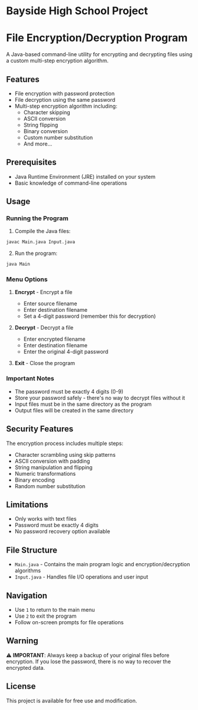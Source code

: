 # Bayside High School Project
# File Encryption/Decryption Program

A Java-based command-line utility for encrypting and decrypting files using a custom multi-step encryption algorithm.

## Features

- File encryption with password protection
- File decryption using the same password
- Multi-step encryption algorithm including:
  - Character skipping
  - ASCII conversion
  - String flipping
  - Binary conversion
  - Custom number substitution
  - And more...

## Prerequisites

- Java Runtime Environment (JRE) installed on your system
- Basic knowledge of command-line operations

## Usage

### Running the Program

1. Compile the Java files:
```bash
javac Main.java Input.java
```

2. Run the program:
```bash
java Main
```

### Menu Options

1. **Encrypt** - Encrypt a file
   - Enter source filename
   - Enter destination filename
   - Set a 4-digit password (remember this for decryption)

2. **Decrypt** - Decrypt a file
   - Enter encrypted filename
   - Enter destination filename
   - Enter the original 4-digit password

3. **Exit** - Close the program

### Important Notes

- The password must be exactly 4 digits (0-9)
- Store your password safely - there's no way to decrypt files without it
- Input files must be in the same directory as the program
- Output files will be created in the same directory

## Security Features

The encryption process includes multiple steps:
- Character scrambling using skip patterns
- ASCII conversion with padding
- String manipulation and flipping
- Numeric transformations
- Binary encoding
- Random number substitution

## Limitations

- Only works with text files
- Password must be exactly 4 digits
- No password recovery option available

## File Structure

- `Main.java` - Contains the main program logic and encryption/decryption algorithms
- `Input.java` - Handles file I/O operations and user input

## Navigation

- Use `1` to return to the main menu
- Use `2` to exit the program
- Follow on-screen prompts for file operations

## Warning

⚠️ **IMPORTANT**: Always keep a backup of your original files before encryption. If you lose the password, there is no way to recover the encrypted data.

## License

This project is available for free use and modification.